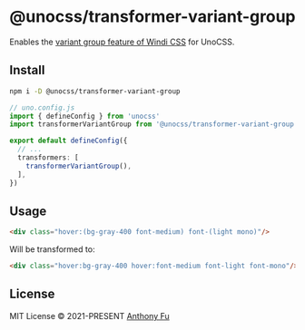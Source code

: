 # @unocss/transformer-variant-group

<!-- @unocss-ignore -->

Enables the [variant group feature of Windi CSS](https://windicss.org/features/variant-groups.html) for UnoCSS.

## Install

```bash
npm i -D @unocss/transformer-variant-group
```

```ts
// uno.config.js
import { defineConfig } from 'unocss'
import transformerVariantGroup from '@unocss/transformer-variant-group'

export default defineConfig({
  // ...
  transformers: [
    transformerVariantGroup(),
  ],
})
```

## Usage

```html
<div class="hover:(bg-gray-400 font-medium) font-(light mono)"/>
```

Will be transformed to:

```html
<div class="hover:bg-gray-400 hover:font-medium font-light font-mono"/>
``` 

## License

MIT License &copy; 2021-PRESENT [Anthony Fu](https://github.com/antfu)
